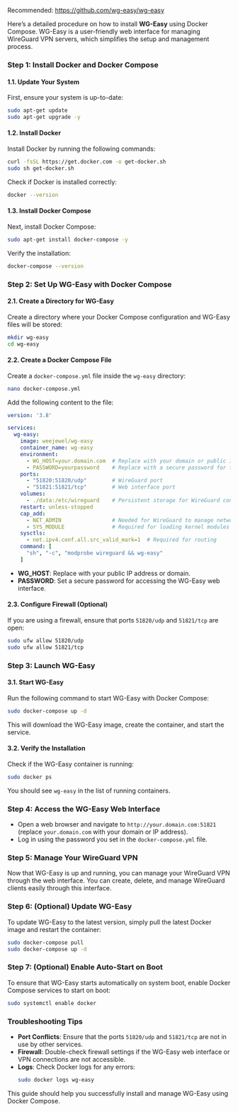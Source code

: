 Recommended:   https://github.com/wg-easy/wg-easy



Here’s a detailed procedure on how to install **WG-Easy** using Docker Compose. WG-Easy is a user-friendly web interface for managing WireGuard VPN servers, which simplifies the setup and management process.

### Step 1: Install Docker and Docker Compose

#### 1.1. Update Your System
First, ensure your system is up-to-date:
```bash
sudo apt-get update
sudo apt-get upgrade -y
```

#### 1.2. Install Docker
Install Docker by running the following commands:
```bash
curl -fsSL https://get.docker.com -o get-docker.sh
sudo sh get-docker.sh
```
Check if Docker is installed correctly:
```bash
docker --version
```

#### 1.3. Install Docker Compose
Next, install Docker Compose:
```bash
sudo apt-get install docker-compose -y
```
Verify the installation:
```bash
docker-compose --version
```

### Step 2: Set Up WG-Easy with Docker Compose

#### 2.1. Create a Directory for WG-Easy
Create a directory where your Docker Compose configuration and WG-Easy files will be stored:
```bash
mkdir wg-easy
cd wg-easy
```

#### 2.2. Create a Docker Compose File
Create a `docker-compose.yml` file inside the `wg-easy` directory:
```bash
nano docker-compose.yml
```

Add the following content to the file:
```yaml
version: '3.8'

services:
  wg-easy:
    image: weejewel/wg-easy
    container_name: wg-easy
    environment:
      - WG_HOST=your.domain.com  # Replace with your domain or public IP address
      - PASSWORD=yourpassword    # Replace with a secure password for the admin interface
    ports:
      - "51820:51820/udp"        # WireGuard port
      - "51821:51821/tcp"        # Web interface port
    volumes:
      - ./data:/etc/wireguard    # Persistent storage for WireGuard config
    restart: unless-stopped
    cap_add:
      - NET_ADMIN                # Needed for WireGuard to manage network interfaces
      - SYS_MODULE               # Required for loading kernel modules
    sysctls:
      - net.ipv4.conf.all.src_valid_mark=1  # Required for routing
    command: [
      "sh", "-c", "modprobe wireguard && wg-easy"
    ]
```

- **WG_HOST**: Replace with your public IP address or domain.
- **PASSWORD**: Set a secure password for accessing the WG-Easy web interface.

#### 2.3. Configure Firewall (Optional)
If you are using a firewall, ensure that ports `51820/udp` and `51821/tcp` are open:
```bash
sudo ufw allow 51820/udp
sudo ufw allow 51821/tcp
```

### Step 3: Launch WG-Easy

#### 3.1. Start WG-Easy
Run the following command to start WG-Easy with Docker Compose:
```bash
sudo docker-compose up -d
```
This will download the WG-Easy image, create the container, and start the service.

#### 3.2. Verify the Installation
Check if the WG-Easy container is running:
```bash
sudo docker ps
```
You should see `wg-easy` in the list of running containers.

### Step 4: Access the WG-Easy Web Interface

- Open a web browser and navigate to `http://your.domain.com:51821` (replace `your.domain.com` with your domain or IP address).
- Log in using the password you set in the `docker-compose.yml` file.

### Step 5: Manage Your WireGuard VPN

Now that WG-Easy is up and running, you can manage your WireGuard VPN through the web interface. You can create, delete, and manage WireGuard clients easily through this interface.

### Step 6: (Optional) Update WG-Easy

To update WG-Easy to the latest version, simply pull the latest Docker image and restart the container:
```bash
sudo docker-compose pull
sudo docker-compose up -d
```

### Step 7: (Optional) Enable Auto-Start on Boot

To ensure that WG-Easy starts automatically on system boot, enable Docker Compose services to start on boot:
```bash
sudo systemctl enable docker
```

### Troubleshooting Tips
- **Port Conflicts**: Ensure that the ports `51820/udp` and `51821/tcp` are not in use by other services.
- **Firewall**: Double-check firewall settings if the WG-Easy web interface or VPN connections are not accessible.
- **Logs**: Check Docker logs for any errors:
  ```bash
  sudo docker logs wg-easy
  ```

This guide should help you successfully install and manage WG-Easy using Docker Compose.
